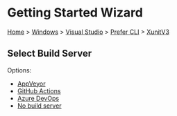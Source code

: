 <!--
GENERATED FILE - DO NOT EDIT
This file was generated by [MarkdownSnippets](https://github.com/SimonCropp/MarkdownSnippets).
Source File: /docs/mdsource/wiz/Windows_VisualStudio_Cli_XunitV3.source.md
To change this file edit the source file and then run MarkdownSnippets.
-->

# Getting Started Wizard

[Home](/docs/wiz/readme.md) > [Windows](Windows.md) > [Visual Studio](Windows_VisualStudio.md) > [Prefer CLI](Windows_VisualStudio_Cli.md) > [XunitV3](Windows_VisualStudio_Cli_XunitV3.md)

## Select Build Server

Options:
 * [AppVeyor](Windows_VisualStudio_Cli_XunitV3_AppVeyor.md)
 * [GitHub Actions](Windows_VisualStudio_Cli_XunitV3_GitHubActions.md)
 * [Azure DevOps](Windows_VisualStudio_Cli_XunitV3_AzureDevOps.md)
 * [No build server](Windows_VisualStudio_Cli_XunitV3_None.md)
